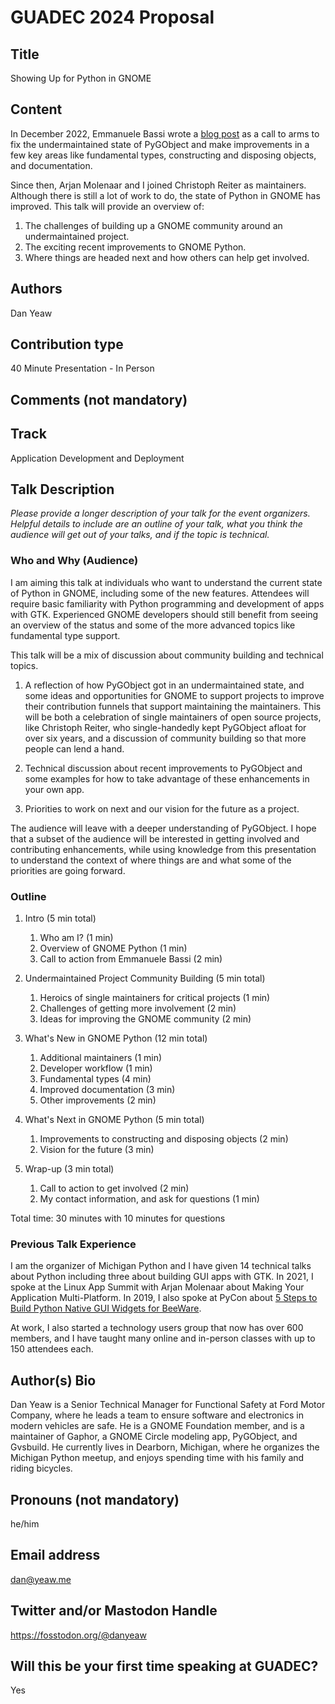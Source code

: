 # GUADEC 2024 Proposal

## Title
Showing Up for Python in GNOME

## Content
In December 2022, Emmanuele Bassi wrote a [blog post](https://www.bassi.io/articles/2022/12/02/on-pygobject/) as a call
to arms to fix the undermaintained state of PyGObject and make improvements in a few key areas like fundamental types,
constructing and disposing objects, and documentation.

Since then, Arjan Molenaar and I joined Christoph Reiter as maintainers. Although there is still a lot of work to do,
the state of Python in GNOME has improved. This talk will provide an overview of:

1. The challenges of building up a GNOME community around an undermaintained project.
1. The exciting recent improvements to GNOME Python.
1. Where things are headed next and how others can help get involved.

## Authors

Dan Yeaw

## Contribution type

40 Minute Presentation - In Person

## Comments (not mandatory)

## Track

Application Development and Deployment

## Talk Description

_Please provide a longer description of your talk for the event organizers. Helpful details to include are an outline of
your talk, what you think the audience will get out of your talks, and if the topic is technical._

### Who and Why (Audience)

I am aiming this talk at individuals who want to understand the current state of Python in GNOME, including some of the
new features. Attendees will require basic familiarity with Python programming and development of apps with GTK.
Experienced GNOME developers should still benefit from seeing an overview of the status and some of the more advanced
topics like fundamental type support.

This talk will be a mix of discussion about community building and technical topics.

1. A reflection of how PyGObject got in an undermaintained state, and some ideas and opportunities for GNOME to support
   projects to improve their contribution funnels that support maintaining the maintainers. This will be both a celebration
   of single maintainers of open source projects, like Christoph Reiter, who single-handedly kept PyGObject afloat for over
   six years, and a discussion of community building so that more people can lend a hand.
   
1. Technical discussion about recent improvements to PyGObject and some examples for how to take advantage of these
   enhancements in your own app.
 
1. Priorities to work on next and our vision for the future as a project.

The audience will leave with a deeper understanding of PyGObject. I hope that a subset of the audience will be
interested in getting involved and contributing enhancements, while using knowledge from this presentation to understand
the context of where things are and what some of the priorities are going forward.

### Outline
1. Intro (5 min total)
   1. Who am I? (1 min)
   2. Overview of GNOME Python (1 min)
   3. Call to action from Emmanuele Bassi (2 min)

2. Undermaintained Project Community Building (5 min total)
   1. Heroics of single maintainers for critical projects (1 min)
   2. Challenges of getting more involvement (2 min)
   3. Ideas for improving the GNOME community (2 min)
3. What's New in GNOME Python (12 min total)
   1. Additional maintainers (1 min)
   2. Developer workflow (1 min)
   3. Fundamental types (4 min)
   4. Improved documentation (3 min)
   5. Other improvements (2 min)
4. What's Next in GNOME Python (5 min total)
   1. Improvements to constructing and disposing objects (2 min)
   2. Vision for the future (3 min)
5. Wrap-up (3 min total)
   1. Call to action to get involved (2 min)
   2. My contact information, and ask for questions (1 min)

Total time: 30 minutes with 10 minutes for questions

### Previous Talk Experience 

I am the organizer of Michigan Python and I have given 14 technical talks about Python including three about building
GUI apps with GTK. In 2021, I spoke at the Linux App Summit with Arjan Molenaar about Making Your Application
Multi-Platform. In 2019,  I also spoke at PyCon about [5 Steps to Build Python Native GUI Widgets for
BeeWare](https://www.youtube.com/watch?v=sWt_sEZUiY8).

At work, I also started a technology users group that now has over 600 members, and I have taught many online and
in-person classes with up to 150 attendees each.

## Author(s) Bio

Dan Yeaw is a Senior Technical Manager for Functional Safety at Ford Motor Company, where he leads a team to ensure
software and electronics in modern vehicles are safe. He is a GNOME Foundation member, and is a maintainer of Gaphor,
a GNOME Circle modeling app, PyGObject, and Gvsbuild. He currently lives in Dearborn, Michigan, where he organizes the
Michigan Python meetup, and enjoys spending time with his family and riding bicycles.

## Pronouns (not mandatory)

he/him

## Email address

dan@yeaw.me

## Twitter and/or Mastodon Handle

https://fosstodon.org/@danyeaw

## Will this be your first time speaking at GUADEC?

Yes
